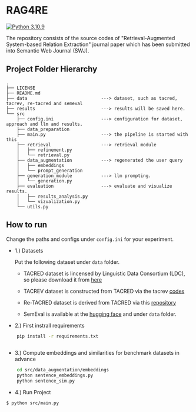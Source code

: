 # RAG4RE
[![Python  3.10.9](https://img.shields.io/badge/python-3.10.9-blue.svg)](https://www.python.org/downloads/release/python-3109/)


The repository consists of the source codes of "Retrieval-Augmented System-based Relation Extraction" journal paper which has been submitted into Semantic Web Journal (SWJ).


## Project Folder Hierarchy

````
.
├── LICENSE
├── README.md
├── data                            ---> dataset, such as tacred, tacrev, re-tacred and semeval
├── results                         ---> results will be saved here.
└── src
    ├── config.ini                  ---> configuration for dataset, approach and llm and results.
    ├── data_preparation
    ├── main.py                     ---> the pipeline is started with this
    ├── retrieval                   ---> retrieval module
    │   ├── refinement.py
    │   └── retrieval.py
    ├── data_augmentation           ---> regenerated the user query
    │   ├── embeddings
    │   └── prompt_generation
    ├── generation_module           ---> llm prompting.
    │   └── generation.py
    ├── evaluation                  ---> evaluate and visualize results. 
    │   ├── results_analysis.py
    │   └── vizualization.py
    └── utils.py                    
````
## How to run
Change the paths and configs under `config.ini` for your experiment.
* 1.) Datasets
  
   Put the following dataset under `data` folder.
  
   * TACRED dataset is lincensed by Linguistic Data Consortium (LDC), so please download it from [here](https://catalog.ldc.upenn.edu/LDC2018T24)
     
   * TACREV dataset is constructed from TACRED via the tacrev [codes](https://github.com/DFKI-NLP/tacrev)
     
   * Re-TACRED dataset is derived from TACRED via this [repository](https://github.com/gstoica27/Re-TACRED)

   * SemEval is available at the [hugging face](https://huggingface.co/datasets/sem_eval_2010_task_8) and under `data` folder.

* 2.) First instrall requirements
  
````bash
    pip install -r requirements.txt
  
````
* 3.) Compute embeddings and similarities for benchmark datasets in advance
````bash
    cd src/data_augmentation/embeddings
    python sentence_embeddings.py
    python sentence_sim.py
````
* 4.) Run Project
  
````bash
$ python src/main.py

````

